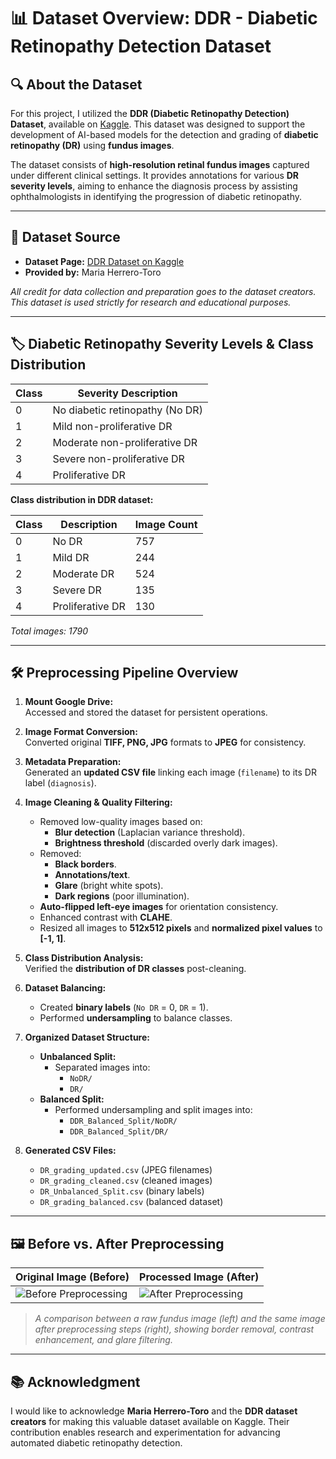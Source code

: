 # 📊 Dataset Overview: DDR - Diabetic Retinopathy Detection Dataset

## 🔍 About the Dataset

For this project, I utilized the **DDR (Diabetic Retinopathy Detection) Dataset**, available on [Kaggle](https://www.kaggle.com/datasets/mariaherrerot/ddrdataset). This dataset was designed to support the development of AI-based models for the detection and grading of **diabetic retinopathy (DR)** using **fundus images**.

The dataset consists of **high-resolution retinal fundus images** captured under different clinical settings. It provides annotations for various **DR severity levels**, aiming to enhance the diagnosis process by assisting ophthalmologists in identifying the progression of diabetic retinopathy.

---

## 📁 Dataset Source

- **Dataset Page:** [DDR Dataset on Kaggle](https://www.kaggle.com/datasets/mariaherrerot/ddrdataset)
- **Provided by:** Maria Herrero-Toro

_All credit for data collection and preparation goes to the dataset creators. This dataset is used strictly for research and educational purposes._

---

## 🏷️ Diabetic Retinopathy Severity Levels & Class Distribution

| Class | Severity Description              |
|-------|-----------------------------------|
| 0     | No diabetic retinopathy (No DR)   |
| 1     | Mild non-proliferative DR         |
| 2     | Moderate non-proliferative DR     |
| 3     | Severe non-proliferative DR       |
| 4     | Proliferative DR                  |

**Class distribution in DDR dataset:**

| Class | Description                    | Image Count |
|-------|--------------------------------|-------------|
| 0     | No DR                          | 757         |
| 1     | Mild DR                        | 244         |
| 2     | Moderate DR                    | 524         |
| 3     | Severe DR                      | 135         |
| 4     | Proliferative DR                | 130         |

_Total images: 1790_

---

## 🛠️ Preprocessing Pipeline Overview

1. **Mount Google Drive:**  
   Accessed and stored the dataset for persistent operations.

2. **Image Format Conversion:**  
   Converted original **TIFF, PNG, JPG** formats to **JPEG** for consistency.

3. **Metadata Preparation:**  
   Generated an **updated CSV file** linking each image (`filename`) to its DR label (`diagnosis`).

4. **Image Cleaning & Quality Filtering:**  
   - Removed low-quality images based on:
     - **Blur detection** (Laplacian variance threshold).
     - **Brightness threshold** (discarded overly dark images).
   - Removed:
     - **Black borders**.
     - **Annotations/text**.
     - **Glare** (bright white spots).
     - **Dark regions** (poor illumination).
   - **Auto-flipped left-eye images** for orientation consistency.
   - Enhanced contrast with **CLAHE**.
   - Resized all images to **512x512 pixels** and **normalized pixel values** to **[-1, 1]**.

5. **Class Distribution Analysis:**  
   Verified the **distribution of DR classes** post-cleaning.

6. **Dataset Balancing:**  
   - Created **binary labels** (`No DR` = 0, `DR` = 1).
   - Performed **undersampling** to balance classes.

7. **Organized Dataset Structure:**
   - **Unbalanced Split:**
     - Separated images into:
       - `NoDR/`
       - `DR/`
   - **Balanced Split:**
     - Performed undersampling and split images into:
       - `DDR_Balanced_Split/NoDR/`
       - `DDR_Balanced_Split/DR/`

8. **Generated CSV Files:**
   - `DR_grading_updated.csv` (JPEG filenames)
   - `DR_grading_cleaned.csv` (cleaned images)
   - `DR_Unbalanced_Split.csv` (binary labels)
   - `DR_grading_balanced.csv` (balanced dataset)

---

## 🖼️ Before vs. After Preprocessing

| Original Image (Before)                      | Processed Image (After)                   |
|----------------------------------------------|-------------------------------------------|
| ![Before Preprocessing](images/ddr_before.png) | ![After Preprocessing](images/ddr_after.jpeg) |

> _A comparison between a raw fundus image (left) and the same image after preprocessing steps (right), showing border removal, contrast enhancement, and glare filtering._

---

## 📚 Acknowledgment

I would like to acknowledge **Maria Herrero-Toro** and the **DDR dataset creators** for making this valuable dataset available on Kaggle. Their contribution enables research and experimentation for advancing automated diabetic retinopathy detection.

